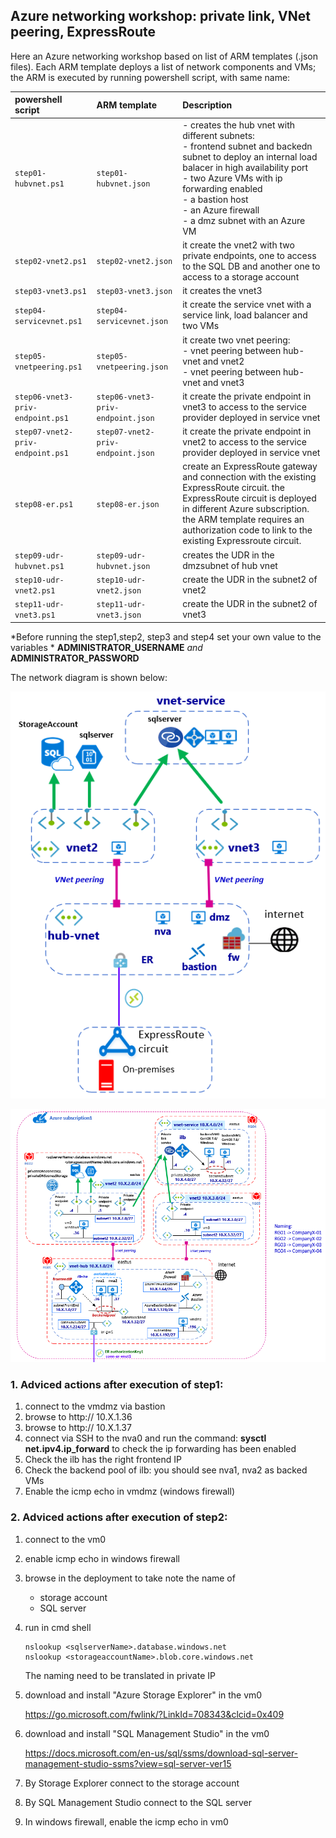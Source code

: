 <properties
pageTitle= 'Example of workshop with mix of Azure networking technology'
description= "Workshop with Azure private link, VNet peering, ExpressRoute"
documentationcenter: na
services=""
documentationCenter="na"
authors="fabferri"
manager=""
editor=""/>

<tags
   ms.service="configuration-Example-Azure"
   ms.devlang="na"
   ms.topic="article"
   ms.tgt_pltfrm="na"
   ms.workload="na"
   ms.date="21/11/2019"
   ms.author="fabferri" />

## Azure networking workshop: private link, VNet peering, ExpressRoute
Here an Azure networking workshop based on list of ARM templates (.json files). Each ARM template deploys a list of network components and VMs; the ARM is executed by running powershell script, with same name:


| powershell script  | ARM template              | Description                   |
| :----------------- | :------------------------ |:----------------------------- |
|`step01-hubvnet.ps1`|`step01-hubvnet.json` | - creates the hub vnet with different subnets:<br>- frontend subnet and backedn subnet to deploy an internal load balacer in high availability port<br>- two Azure VMs with ip forwarding enabled<br>- a bastion host <br>- an Azure firewall<br>- a dmz subnet with an Azure VM|
|`step02-vnet2.ps1`| `step02-vnet2.json`| it create the vnet2 with two private endpoints, one to access to the SQL DB and another one to access to a storage account|
|`step03-vnet3.ps1`| `step03-vnet3.json`|it creates the vnet3|
|`step04-servicevnet.ps1`|`step04-servicevnet.json`| it create the service vnet with a service link, load balancer and two VMs|
|`step05-vnetpeering.ps1`| `step05-vnetpeering.json`| it create two vnet peering: <br>- vnet peering between hub-vnet and vnet2<br>- vnet peering between hub-vnet and vnet3|
| `step06-vnet3-priv-endpoint.ps1`| `step06-vnet3-priv-endpoint.json`| it create the private endpoint in vnet3 to access to the service provider deployed in service vnet |
| `step07-vnet2-priv-endpoint.ps1`|`step07-vnet2-priv-endpoint.json`| it create the private endpoint in vnet2 to access to the service provider deployed in service vnet|
| `step08-er.ps1`| `step08-er.json`|create an ExpressRoute gateway and connection with the existing ExpressRoute circuit. the ExpressRoute circuit is deployed in different Azure subscription. the ARM template requires an authorization code to link to the existing Expressroute circuit.|
| `step09-udr-hubvnet.ps1`|`step09-udr-hubvnet.json`| creates the UDR in the dmzsubnet of hub vnet|
| `step10-udr-vnet2.ps1` |`step10-udr-vnet2.json`|create the UDR in the subnet2 of vnet2|
| `step11-udr-vnet3.ps1`|`step11-udr-vnet3.json`| create the UDR in the subnet2 of vnet3|

*Before running the step1,step2, step3 and step4 set your own value to the variables * **ADMINISTRATOR_USERNAME** *and* **ADMINISTRATOR_PASSWORD**



The network diagram is shown below:

[![1]][1]


[![2]][2]

### <a name="step1"></a>1. Adviced actions after execution of step1:
1. connect to the vmdmz via bastion
2. browse to http:// 10.X.1.36
3. browse to http:// 10.X.1.37
4. connect via SSH to the nva0 and run the command: **sysctl net.ipv4.ip_forward** to check the ip forwarding has been enabled
5. Check the ilb has the right frontend IP
6. Check the backend pool of ilb: you should see nva1, nva2 as backed VMs 
7. Enable the icmp echo in vmdmz (windows firewall)

### <a name="step2"></a>2. Adviced actions after execution of step2:

1. connect to the vm0
2. enable icmp echo in windows firewall
3. browse in the deployment to take note the name of 
   - storage account
   - SQL server
4. run in cmd shell
   ```console
   nslookup <sqlserverName>.database.windows.net
   nslookup <storageaccountName>.blob.core.windows.net
   ```
   The naming need to be translated in private IP

5. download and install "Azure Storage Explorer" in the vm0
   
   https://go.microsoft.com/fwlink/?LinkId=708343&clcid=0x409
6. download and install "SQL Management Studio" in the vm0

   https://docs.microsoft.com/en-us/sql/ssms/download-sql-server-management-studio-ssms?view=sql-server-ver15
7. By Storage Explorer connect to the storage account
8. By SQL Management Studio connect to the SQL server 
9. In windows firewall, enable the icmp echo in vm0


<!--Image References-->

[1]: ./media/network-diagram.png "network diagram"
[2]: ./media/network-diagram-details.png "network diagram with details"

<!--Link References-->

